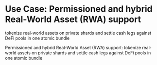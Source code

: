 # Use Case: Permissioned and hybrid Real-World Asset (RWA) support

tokenize real-world assets on private shards and settle cash legs against DeFi pools in one atomic bundle


Permissioned and hybrid Real-World Asset (RWA) support: tokenize real-world assets on private shards and settle cash legs against DeFi pools in one atomic bundle